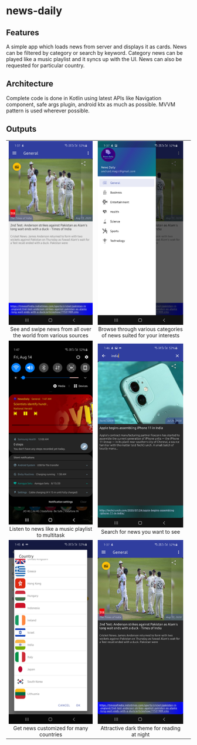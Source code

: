 # news-daily

## Features

A simple app which loads news from server and displays it as cards. News can be filtered by category or search by keyword. Category news can be played like a music playlist and it syncs up with the UI. News can also be requested for particular country.

## Architecture

Complete code is done in Kotlin using latest APIs like Navigation component, safe args plugin, android ktx as much as possible. MVVM pattern is used wherever possible.

## Outputs

| | | |
|:-------------------------:|:-------------------------:|:-------------------------:|
<img src="Outputs/Read%20summaries%20and%20swipe.jpg" width="250" height="500"><br>See and swipe news from all over the world from various sources | <img src="Outputs/Categorized%20interests.jpg" width="250" height="500"><br>Browse through various categories of news suited for your interests | 
|<img src="Outputs/Listen%20to%20news.jpg" width="250" height="500"><br>Listen to news like a music playlist to multitask | <img src="Outputs/Search%20anything.jpg" width="250" height="500"><br> Search for news you want to see | 
|<img src="Outputs/50%20plus%20countries.jpg" width="250" height="500"><br> Get news customized for many countries | <img src="Outputs/Dark%20mode.jpg" width="250" height="500"><br>Attractive dark theme for reading at night
